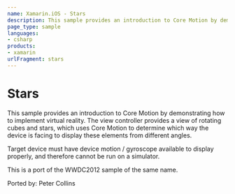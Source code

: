 ```yaml
---
name: Xamarin.iOS - Stars
description: This sample provides an introduction to Core Motion by demonstrating how to implement virtual reality. The view controller provides a view of...
page_type: sample
languages:
- csharp
products:
- xamarin
urlFragment: stars
---
```

# Stars

This sample provides an introduction to Core Motion by demonstrating
how to implement virtual reality.  The view controller provides a view
of rotating cubes and stars, which uses Core Motion to determine which
way the device is facing to display these elements from different
angles.

Target device must have device motion / gyroscope available to display
properly, and therefore cannot be run on a simulator.

This is a port of the WWDC2012 sample of the same name.

Ported by: Peter Collins